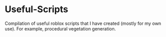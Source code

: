 # Useful-Scripts
Compilation of useful roblox scripts that I have created (mostly for my own use). For example, procedural vegetation generation.
